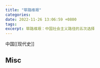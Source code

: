 ```yaml
---
title: "筚路维艰"
categories: 
date: 2022-11-26 13:06:59 +0800
tags: 
excerpt: 筚路维艰：中国社会主义路径的五次选择
---
```


中国[[现代史]]










## Misc



